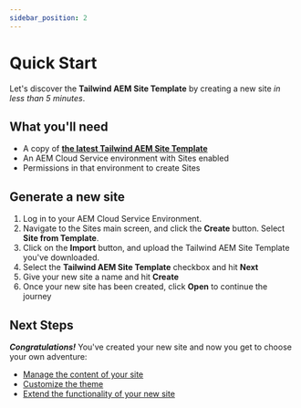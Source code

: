 ```yaml
---
sidebar_position: 2
---
```


# Quick Start

Let's discover the **Tailwind AEM Site Template** by creating a new site _in less than 5 minutes_.

## What you'll need

- A copy of **[the latest Tailwind AEM Site Template](https://github.com/ez-aem/aem-site-template-tailwind/releases/latest)**
- An AEM Cloud Service environment with Sites enabled
- Permissions in that environment to create Sites

## Generate a new site

1. Log in to your AEM Cloud Service Environment.
2. Navigate to the Sites main screen, and click the **Create** button. Select **Site from Template**.
3. Click on the **Import** button, and upload the Tailwind AEM Site Template you've downloaded.
4. Select the **Tailwind AEM Site Template** checkbox and hit **Next**
5. Give your new site a name and hit **Create**
6. Once your new site has been created, click **Open** to continue the journey

## Next Steps

_**Congratulations!**_ You've created your new site and now you get to choose your own adventure:

- [Manage the content of your site](/docs/manage/intro)
- [Customize the theme](/docs/customize/intro)
- [Extend the functionality of your new site](/docs/extend/intro)
